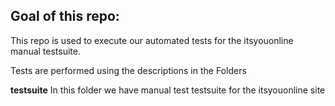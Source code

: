 
## Goal of this repo:
This repo is used to execute our automated tests for the itsyouonline manual testsuite.

Tests are performed using the descriptions in the Folders

**testsuite**
In this folder we have manual test testsuite for the itsyouonline site
